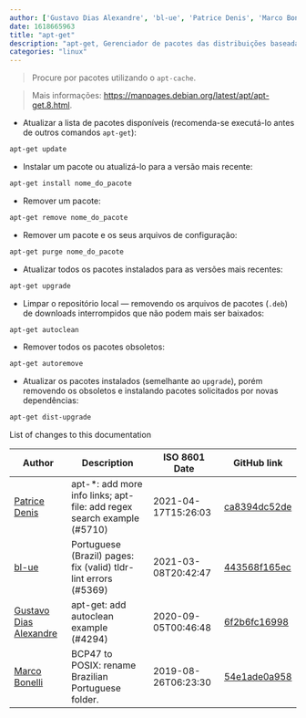 ```yaml
---
author: ['Gustavo Dias Alexandre', 'bl-ue', 'Patrice Denis', 'Marco Bonelli']
date: 1618665963
title: "apt-get"
description: "apt-get, Gerenciador de pacotes das distribuições baseadas em Debian."
categories: "linux"
---
```

> Procure por pacotes utilizando o `apt-cache`.

> Mais informações: <https://manpages.debian.org/latest/apt/apt-get.8.html>.

- Atualizar a lista de pacotes disponíveis (recomenda-se executá-lo antes de outros comandos `apt-get`):

```bash
apt-get update
```

- Instalar um pacote ou atualizá-lo para a versão mais recente:

```bash
apt-get install nome_do_pacote
```

- Remover um pacote:

```bash
apt-get remove nome_do_pacote
```

- Remover um pacote e os seus arquivos de configuração:

```bash
apt-get purge nome_do_pacote
```

- Atualizar todos os pacotes instalados para as versões mais recentes:

```bash
apt-get upgrade
```

- Limpar o repositório local — removendo os arquivos de pacotes (`.deb`) de downloads interrompidos que não podem mais ser baixados:

```bash
apt-get autoclean
```

- Remover todos os pacotes obsoletos:

```bash
apt-get autoremove
```

- Atualizar os pacotes instalados (semelhante ao `upgrade`), porém removendo os obsoletos e instalando pacotes solicitados por novas dependências:

```bash
apt-get dist-upgrade
```
List of changes to this documentation


Author | Description | ISO 8601 Date | GitHub link
------|-----|-----|-----
[Patrice Denis](mailto:patrice.denis@gmail.com) | apt-*: add more info links; apt-file: add regex search example (#5710) | 2021-04-17T15:26:03 | [ca8394dc52de](https://github.com/tldr-pages/tldr/commit/ca8394dc52def4e55971ce4049b20fa8839f464d)
[bl-ue](mailto:54780737+bl-ue@users.noreply.github.com) | Portuguese (Brazil) pages: fix (valid) tldr-lint errors (#5369) | 2021-03-08T20:42:47 | [443568f165ec](https://github.com/tldr-pages/tldr/commit/443568f165eccbfa2521da66158f07e4e9d3bd7a)
[Gustavo Dias Alexandre](mailto:gfdiasa@gmail.com) | apt-get: add autoclean example (#4294) | 2020-09-05T00:46:48 | [6f2b6fc16998](https://github.com/tldr-pages/tldr/commit/6f2b6fc169988e36417f3674c3cf6b079dc2d656)
[Marco Bonelli](mailto:marco@mebeim.net) | BCP47 to POSIX: rename Brazilian Portuguese folder. | 2019-08-26T06:23:30 | [54e1ade0a958](https://github.com/tldr-pages/tldr/commit/54e1ade0a958f3a08d9ed60f32b66188d0ecfb63)

